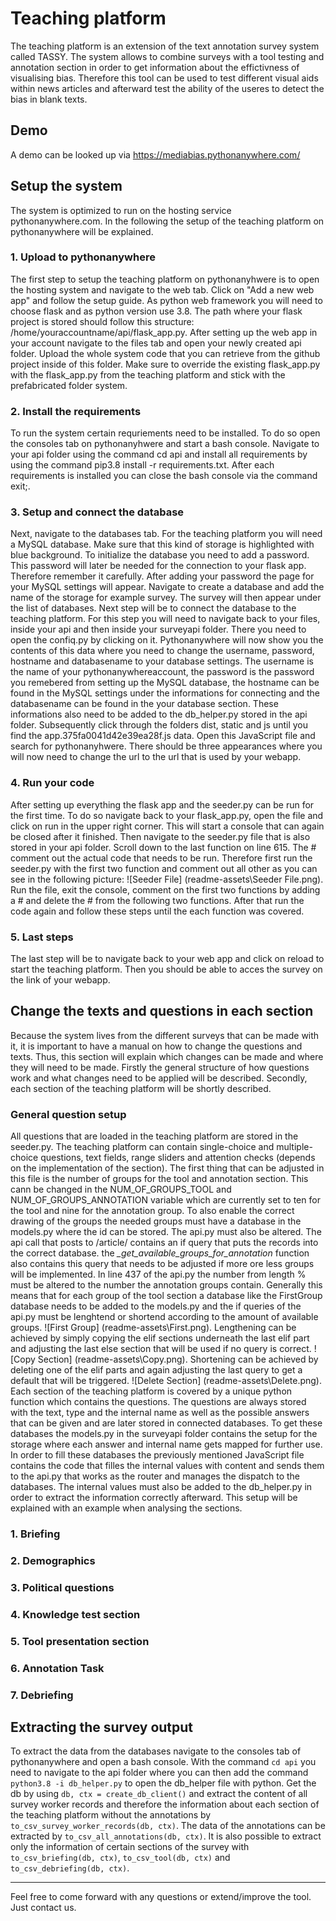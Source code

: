 # Teaching platform

The teaching platform is an extension of the text annotation survey system called TASSY. The system allows to combine surveys with a tool testing and annotation section in order to get information about the effictivness of visualising bias. Therefore this tool can be used to test different visual aids within news articles and afterward test the ability of the useres to detect the bias in blank texts.

## Demo

A demo can be looked up via https://mediabias.pythonanywhere.com/

## Setup the system

The system is optimized to run on the hosting service pythonanywhere.com. In the following the setup of the teaching platform on pythonanywhere will be explained.

### 1. Upload to pythonanywhere

The first step to setup the teaching platform on pythonanyhwere is to open the hosting system and navigate to the web tab. Click on "Add a new web app" and follow the setup guide. As python web framework you will need to choose flask and as python version use 3.8. The path where your flask project is stored should follow this structure: /home/youraccountname/api/flask_app.py.
After setting up the web app in your account navigate to the files tab and open your newly created api folder. Upload the whole system code that you can retrieve from the github project inside of this folder. Make sure to override the existing flask_app.py with the flask_app.py from the teaching platform and stick with the prefabricated folder system.

### 2. Install the requirements

To run the system certain requriements need to be installed. To do so open the consoles tab on pythonanyhwere and start a bash console. Navigate to your api folder using the command cd api and install all requirements by using the command pip3.8 install -r requirements.txt. After each requirements is installed you can close the bash console via the command exit;.

### 3. Setup and connect the database

Next, navigate to the databases tab. For the teaching platform you will need a MySQL database. Make sure that this kind of storage is highlighted with blue background. To initialize the database you need to add a password. This password will later be needed for the connection to your flask app. Therefore remember it carefully. After adding your password the page for your MySQL settings will appear. Navigate to create a database and add the name of the storage for example survey. The survey will then appear under the list of databases. Next step will be to connect the database to the teaching platform. For this step you will need to navigate back to your files, inside your api and then inside your surveyapi folder. There you need to open the confiq.py by clicking on it. Pythonanywhere will now show you the contents of this data where you need to change the username, password, hostname and databasename to your database settings. The username is the name of your pythonanywhereaccount, the password is the password you remebered from setting up the MySQL database, the hostname can be found in the MySQL settings under the informations for connecting and the databasename can be found in the your database section. These informations also need to be added to the db_helper.py stored in the api folder. Subsequently click through the folders dist, static and js until you find the app.375fa0041d42e39ea28f.js data. Open this JavaScript file and search for pythonanyhwere. There should be three appearances where you will now need to change the url to the url that is used by your webapp.

### 4. Run your code

After setting up everything the flask app and the seeder.py can be run for the first time. To do so navigate back to your flask_app.py, open the file and click on run in the upper right corner. This will start a console that can again be closed after it finished. Then navigate to the seeder.py file that is also stored in your api folder. Scroll down to the last function on line 615. The # comment out the actual code that needs to be run. Therefore first run the seeder.py with the first two function and comment out all other as you can see in the following picture:
![Seeder File] (readme-assets\Seeder File.png).
Run the file, exit the console, comment on the first two functions by adding a # and delete the # from the following two functions. After that run the code again and follow these steps until the each function was covered.

### 5. Last steps

The last step will be to navigate back to your web app and click on reload to start the teaching platform. Then you should be able to acces the survey on the link of your webapp.

## Change the texts and questions in each section

Because the system lives from the different surveys that can be made with it, it is important to have a manual on how to change the questions and texts. Thus, this section will explain which changes can be made and where they will need to be made. Firstly the general structure of how questions work and what changes need to be applied will be described. Secondly, each section of the teaching platform will be shortly described.

### General question setup

All questions that are loaded in the teaching platform are stored in the seeder.py. The teaching platform can contain single-choice and multiple-choice questions, text fields, range sliders and attention checks (depends on the implementation of the section). The first thing that can be adjusted in this file is the number of groups for the tool and annotation section. This cann be changed in the NUM_OF_GROUPS_TOOL and NUM_OF_GROUPS_ANNOTATION variable which are currently set to ten for the tool and nine for the annotation group. To also enable the correct drawing of the groups the needed groups must have a database in the models.py where the id can be stored. The api.py must also be altered. The api call that posts to /article/ contains an if query that puts the records into the correct database. the *_get_available_groups_for_annotation* function also contains this query that needs to be adjusted if more ore less groups will be implemented. In line 437 of the api.py the number from length % must be altered to the number the annotation groups contain. Generally this means that for each group of the tool section a database like the FirstGroup database needs to be added to the models.py and the if queries of the api.py must be lenghtend or shortend according to the amount of available groups. 
![First Group] (readme-assets\First.png).
Lengthening can be achieved by simply copying the elif sections underneath the last elif part and adjusting the last else section that will be used if no query is correct.
![Copy Section] (readme-assets\Copy.png).
Shortening can be achieved by deleting one of the elif parts and again adjusting the last query to get a default that will be triggered.
![Delete Section] (readme-assets\Delete.png).
 Each section of the teaching platform is covered by a unique python function which contains the questions. The questions are always stored with the text, type and the internal name as well as the possible answers that can be given and are later stored in connected databases. To get these databases the models.py in the surveyapi folder contains the setup for the storage where each answer and internal name gets mapped for further use. In order to fill these databases the previously mentioned JavaScript file contains the code that filles the internal values with content and sends them to the api.py that works as the router and manages the dispatch to the databases. The internal values must also be added to the db_helper.py in order to extract the information correctly afterward. This setup will be explained with an example when analysing the sections.

### 1. Briefing
### 2. Demographics
### 3. Political questions
### 4. Knowledge test section
### 5. Tool presentation section
### 6. Annotation Task
### 7. Debriefing

## Extracting the survey output

To extract the data from the databases navigate to the consoles tab of pythonanywhere and open a bash console. With the command `cd api` you need to navigate to the api folder where you can then add the command `python3.8 -i db_helper.py` to open the db_helper file with python. Get the db by using `db, ctx = create_db_client()` and extract the content of all survey worker records and therefore the information about each section of the teaching platform without the annotations by `to_csv_survey_worker_records(db, ctx)`. The data of the annotations can be extracted by `to_csv_all_annotations(db, ctx)`.
It is also possible to extract only the information of certain sections of the survey with `to_csv_briefing(db, ctx)`, `to_csv_tool(db, ctx)` and `to_csv_debriefing(db, ctx)`. 

---

Feel free to come forward with any questions or extend/improve the tool. Just contact us.
